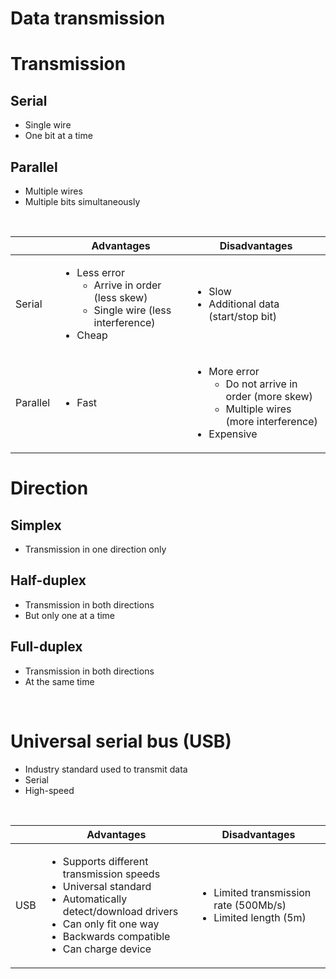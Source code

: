 # Data transmission

# Transmission

## Serial

- Single wire
- One bit at a time

## Parallel

- Multiple wires
- Multiple bits simultaneously

<br>

|          | Advantages                                                                                                                      | Disadvantages                                                                                                                                 |
| -------- | ------------------------------------------------------------------------------------------------------------------------------- | --------------------------------------------------------------------------------------------------------------------------------------------- |
| Serial   | <ul><li>Less error<ul><li>Arrive in order (less skew)</li><li>Single wire (less interference)</li></ul></li><li>Cheap</li></ul> | <ul><li>Slow</li><li>Additional data (start/stop bit)</li></ul>                                                                               |
| Parallel | <ul><li>Fast</li></ul>                                                                                                          | <ul><li>More error<ul><li>Do not arrive in order (more skew)</li><li>Multiple wires (more interference)</li></ul></li><li>Expensive</li></ul> |

# Direction

## Simplex

- Transmission in one direction only

## Half-duplex

- Transmission in both directions
- But only one at a time

## Full-duplex

- Transmission in both directions
- At the same time

<br>

# Universal serial bus (USB)

- Industry standard used to transmit data
- Serial
- High-speed

<br>

|     | Advantages                                                                                                                                                                                                            | Disadvantages                                                                     |
| --- | --------------------------------------------------------------------------------------------------------------------------------------------------------------------------------------------------------------------- | --------------------------------------------------------------------------------- |
| USB | <ul><li>Supports different transmission speeds</li><li>Universal standard</li><li>Automatically detect/download drivers</li><li>Can only fit one way</li><li>Backwards compatible</li><li>Can charge device</li></ul> | <ul><li>Limited transmission rate (500Mb/s)</li><li>Limited length (5m)</li></ul> |

